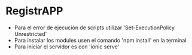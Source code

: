 # RegistrAPP

- Para el error de ejecución de scripts utilizar 'Set-ExecutionPolicy Unrestricted'
- Para instalar los modules usen el comando 'npm install' en la terminal
- Para iniciar el servidor es con 'ionic serve'
